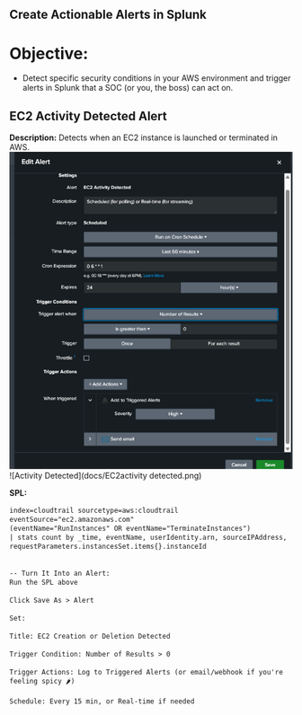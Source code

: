 ## Create Actionable Alerts in Splunk
  # Objective:
- Detect specific security conditions in your AWS environment and trigger alerts in Splunk that a SOC (or you, the boss) can act on.

## EC2 Activity Detected Alert

**Description:** Detects when an EC2 instance is launched or terminated in AWS.
![Creating EC2 Activity Detect Alert](docs/EC2EditAlert.png)
![Activity Detected](docs/EC2activity detected.png)

**SPL:**
```spl
index=cloudtrail sourcetype=aws:cloudtrail eventSource="ec2.amazonaws.com"
(eventName="RunInstances" OR eventName="TerminateInstances")
| stats count by _time, eventName, userIdentity.arn, sourceIPAddress, requestParameters.instancesSet.items{}.instanceId

  
-- Turn It Into an Alert:
Run the SPL above

Click Save As > Alert

Set:

Title: EC2 Creation or Deletion Detected

Trigger Condition: Number of Results > 0

Trigger Actions: Log to Triggered Alerts (or email/webhook if you're feeling spicy 🌶️)

Schedule: Every 15 min, or Real-time if needed


